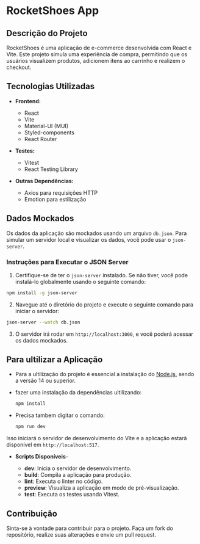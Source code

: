 # RocketShoes App

## Descrição do Projeto

RocketShoes é uma aplicação de e-commerce desenvolvida com React e Vite. Este projeto simula uma experiência de compra, permitindo que os usuários visualizem produtos, adicionem itens ao carrinho e realizem o checkout.

## Tecnologias Utilizadas

- **Frontend:**
  - React
  - Vite
  - Material-UI (MUI)
  - Styled-components
  - React Router

- **Testes:**
  - Vitest
  - React Testing Library

- **Outras Dependências:**
  - Axios para requisições HTTP
  - Emotion para estilização

## Dados Mockados

Os dados da aplicação são mockados usando um arquivo `db.json`. Para simular um servidor local e visualizar os dados, você pode usar o `json-server`. 

### Instruções para Executar o JSON Server

1. Certifique-se de ter o `json-server` instalado. Se não tiver, você pode instalá-lo globalmente usando o seguinte comando:

  ```bash
  npm install -g json-server
  ```

2. Navegue até o diretório do projeto e execute o seguinte comando para iniciar o servidor:
    
  ```bash
  json-server --watch db.json
  ```

3. O servidor irá rodar em ``` http://localhost:3000 ```, e você poderá acessar os dados mockados.

## Para ultilizar a Aplicação

- Para a ultilização do projeto é essencial a instalação do [Node.js](https://nodejs.org/), sendo a versão 14 ou superior.
  
- fazer uma instalação da dependências ultilizando:
  
  ```bash
  npm install

- Precisa tambem digitar o comando:
  ```bash
  npm run dev

Isso iniciará o servidor de desenvolvimento do Vite e a aplicação estará disponível em ```http://localhost:517```.

- **Scripts Disponíveis**-

  - **dev**: Inicia o servidor de desenvolvimento.
  - **build**: Compila a aplicação para produção.
  - **lint**: Executa o linter no código.
  - **preview**: Visualiza a aplicação em modo de pré-visualização.
  - **test**: Executa os testes usando Vitest.

## Contribuição
Sinta-se à vontade para contribuir para o projeto. Faça um fork do repositório, realize suas alterações e envie um pull request.

